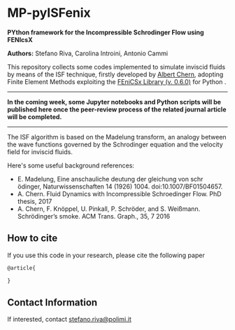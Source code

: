 # MP-pyISFenix

**PYthon framework for the Incompressible Schrodinger Flow using FENIcsX**

**Authors:** Stefano Riva, Carolina Introini, Antonio Cammi

This repository collects some codes implemented to simulate inviscid fluids by means of the ISF technique, firstly developed by [Albert Chern](https://cseweb.ucsd.edu/~alchern/), adopting Finite Element Methods exploiting the [FEniCSx Library (v. 0.6.0)](https://fenicsproject.org/) for Python .

--------------------------------
**In the coming week, some Jupyter notebooks and Python scripts will be published here once the peer-review process of the related journal article will be completed.**

--------------------------------
The ISF algorithm is based on the Madelung transform, an analogy between the wave functions governed by the Schrodinger equation and the velocity field for inviscid fluids.

Here's some useful background references:
- E. Madelung, Eine anschauliche deutung der gleichung von schr ̈odinger, Naturwissenschaften 14 (1926) 1004. doi:10.1007/BF01504657.
- A. Chern. Fluid Dynamics with Incompressible Schroedinger Flow. PhD thesis, 2017
- A. Chern, F. Knöppel, U. Pinkall, P. Schröder, and S. Weißmann. Schrödinger’s smoke. ACM Trans. Graph., 35, 7 2016


## How to cite
If you use this code in your research, please cite the following paper
```latex
@article{

}
```

## Contact Information

If interested, contact stefano.riva@polimi.it

